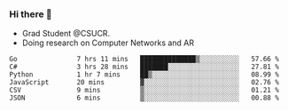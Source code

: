 ### Hi there 👋
- Grad Student @CSUCR. 
- Doing research on Computer Networks and AR
<!--START_SECTION:waka-->

```text
Go               7 hrs 11 mins   ██████████████▒░░░░░░░░░░   57.66 %
C#               3 hrs 28 mins   ███████░░░░░░░░░░░░░░░░░░   27.81 %
Python           1 hr 7 mins     ██▒░░░░░░░░░░░░░░░░░░░░░░   08.99 %
JavaScript       20 mins         ▓░░░░░░░░░░░░░░░░░░░░░░░░   02.76 %
CSV              9 mins          ▒░░░░░░░░░░░░░░░░░░░░░░░░   01.21 %
JSON             6 mins          ▒░░░░░░░░░░░░░░░░░░░░░░░░   00.88 %
```

<!--END_SECTION:waka-->
<!--
**jluo117/jluo117** is a ✨ _special_ ✨ repository because its `README.md` (this file) appears on your GitHub profile.

Here are some ideas to get you started:

- 🔭 I’m currently working on ...
- 🌱 I’m currently learning ...
- 👯 I’m looking to collaborate on ...
- 🤔 I’m looking for help with ...
- 💬 Ask me about ...
- 📫 How to reach me: ...
- 😄 Pronouns: ...
- ⚡ Fun fact: ...
-->
